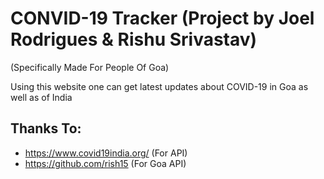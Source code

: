 # CONVID-19 Tracker (Project by Joel Rodrigues & Rishu Srivastav)
(Specifically Made For People Of Goa)

Using this website one can get latest updates about COVID-19 in Goa as well as of India 

## Thanks To:
- https://www.covid19india.org/ (For API)
- https://github.com/rish15 (For Goa API)
